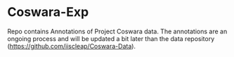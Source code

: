 # Coswara-Exp
Repo contains Annotations of Project Coswara data. The annotations are an ongoing process and will be updated a bit later than the data repository (https://github.com/iiscleap/Coswara-Data). 

